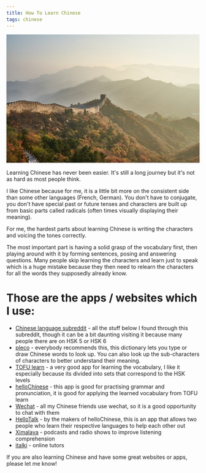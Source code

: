 ```yaml
---
title: How To Learn Chinese
tags: chinese
---
```


<img src="../images/great-wall.jpg" alt="great wall of china with foggy mountains in the back" />

Learning Chinese has never been easier. It's still a long journey but it's not as hard as most people think.

I like Chinese because for me, it is a little bit more on the consistent side than some other languages (French, German).
You don't have to conjugate, you don't have special past or future tenses and characters are built up from basic parts called radicals (often times visually displaying their meaning).

For me, the hardest parts about learning Chinese is writing the characters and voicing the tones correctly.

The most important part is having a solid grasp of the vocabulary first, then playing around with it by forming sentences, posing and answering questions.
Many people skip learning the characters and learn just to speak which is a huge mistake because they then need to relearn the characters for all the words they supposedly already know.

# Those are the apps / websites which I use:

* [Chinese language subreddit](https://www.reddit.com/r/chineselanguage) - all the stuff below I found through this subreddit, though it can be a bit daunting visiting it because many  people there are on HSK 5 or HSK 6
* [pleco](https://www.pleco.com/) - everybody recommends this, this dictionary lets you type or draw Chinese words to look up. You can also look up the sub-characters of characters to better understand their meaning.
* [TOFU learn](https://www.tofulearn.com/) - a very good app for learning the vocabulary, I like it especially because its divided into sets that correspond to the HSK levels
* [helloChinese](http://www.hellochinese.cc/) - this app is good for practising grammar and pronunciation, it is good for applying the learned vocabulary from TOFU learn
* [Wechat](https://web.wechat.com/) - all my Chinese friends use wechat, so it is a good opportunity to chat with them
* [HelloTalk](https://www.hellotalk.com/) - by the makers of helloChinese, this is an app that allows two people who learn their respective languages to help each other out
* [Ximalaya](https://www.ximalaya.com/) - podcasts and radio shows to improve listening comprehension
* [italki](https://www.italki.com/teachers/chinese?hl=en) - online tutors

If you are also learning Chinese and have some great websites or apps, please let me know!

